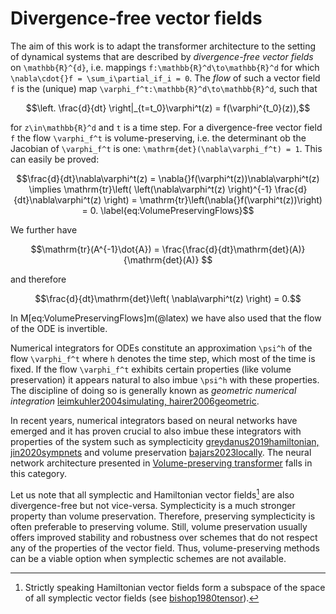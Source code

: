 # Divergence-free vector fields

The aim of this work is to adapt the transformer architecture to the setting of dynamical systems that are described by *divergence-free vector fields* on ``\mathbb{R}^{d}``, i.e. mappings ``f:\mathbb{R}^d\to\mathbb{R}^d`` for which ``\nabla\cdot{}f = \sum_i\partial_if_i = 0``. 
The *flow* of such a vector field ``f`` is the (unique) map ``\varphi_f^t:\mathbb{R}^d\to\mathbb{R}^d``, such that 
```math
\left. \frac{d}{dt} \right|_{t=t_0}\varphi^t(z) = f(\varphi^{t_0}(z)),
```
for ``z\in\mathbb{R}^d`` and ``t`` is a time step. For a divergence-free vector field ``f`` the flow ``\varphi_f^t`` is volume-preserving, i.e. the determinant ob the Jacobian of ``\varphi_f^t`` is one: ``\mathrm{det}(\nabla\varphi_f^t) = 1``. This can easily be proved:
```math
\frac{d}{dt}\nabla\varphi^t(z) = \nabla{}f(\varphi^t(z))\nabla\varphi^t(z) \implies \mathrm{tr}\left( \left(\nabla\varphi^t(z) \right)^{-1} \frac{d}{dt}\nabla\varphi^t(z) \right) = \mathrm{tr}\left(\nabla{}f(\varphi^t(z))\right) = 0.
\label{eq:VolumePreservingFlows}
```
We further have 
```math
\mathrm{tr}(A^{-1}\dot{A}) = \frac{\frac{d}{dt}\mathrm{det}(A)}{\mathrm{det}(A)} 
```
and therefore
```math
\frac{d}{dt}\mathrm{det}\left( \nabla\varphi^t(z) \right) = 0.
```
In M[eq:VolumePreservingFlows]m(@latex) we have also used that the flow of the ODE is invertible.

Numerical integrators for ODEs constitute an approximation ``\psi^h`` of the flow ``\varphi_f^t`` where ``h`` denotes the time step, which most of the time is fixed. If the flow ``\varphi_f^t`` exhibits certain properties (like volume preservation) it appears natural to also imbue ``\psi^h`` with these properties. The discipline of doing so is generally known as *geometric numerical integration* [leimkuhler2004simulating, hairer2006geometric](@cite).

In recent years, numerical integrators based on neural networks have emerged and it has proven crucial to also imbue these integrators with properties of the system such as symplecticity [greydanus2019hamiltonian, jin2020sympnets](@cite) and volume preservation [bajars2023locally](@cite). The neural network architecture presented in [Volume-preserving transformer](@ref) falls in this category. 

Let us note that all symplectic and Hamiltonian vector fields[^1] are also divergence-free but not vice-versa. Symplecticity is a much stronger property than volume preservation. Therefore, preserving symplecticity is often preferable to preserving volume. Still, volume preservation usually offers improved stability and robustness over schemes that do not respect any of the properties of the vector field. Thus, volume-preserving methods can be a viable option when symplectic schemes are not available.

[^1]: Strictly speaking Hamiltonian vector fields form a subspace of the space of all symplectic vector fields (see [bishop1980tensor](@cite)).
